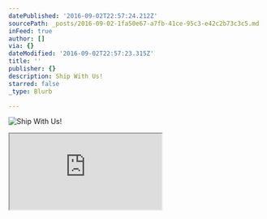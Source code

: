 ```yaml
---
datePublished: '2016-09-02T22:57:24.212Z'
sourcePath: _posts/2016-09-02-1fa50e67-a7fb-41ce-95c3-e42c2b73c3c5.md
inFeed: true
author: []
via: {}
dateModified: '2016-09-02T22:57:23.315Z'
title: ''
publisher: {}
description: Ship With Us!
starred: false
_type: Blurb

---
```

![Ship With Us!](https://the-grid-user-content.s3-us-west-2.amazonaws.com/7cfd77b3-d886-41c5-b117-d35ec9fb84f5.jpg)

<iframe src="https://the-grid.github.io/ed-userhtml/?g=eJxtkk1v2zAMhu_9FZ4vslFbXrHbEuWQYYeiQC_racMQMBJjy7FlW6QbpEX--2S7ARZsN-oFP56X1Boi3QCRivnc46HzbU4VeIz2I3Pn4qjyeFBxxdzT16JowR-R2YOjvvMsr0VSd23BXfH688mXdRwZYMjbzqCKH-KIwZfIKt7tG3DHePOjsn10slxFI60L2NytSXvb8yY5jE6z7VySvr-CjwbKasqGjDKjTKfHFh1npVVGhn7fG5ze2_OjyTQGTXsExg85K_kmjbbnFyifocXMGiVm8F0gF9leias9-pLjmJ-QOH-Q0MJb5-BEs7l5K7d-xcoekk-llRqaJjGhb5q-16Q0XhWx-BLpqiYZxlozBeS12t-LpWNNYjWokv8p-fX592qQfchx_Bw2Ka0j9Lyd5mMyrSW9zC3vxe6_JMMNSWPdMXAMJD02ShCfG6QKkcWkLWwhmM99hcuXTyA1BUj6G7JCMAsiSeh7dOZbZRuThINRermkSbouPm569weqLdU9" style=""></iframe>